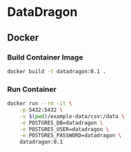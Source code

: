 # DataDragon

## Docker

### Build Container Image

```bash
docker build -t datadragon:0.1 .
```

### Run Container

```bash
docker run --rm -it \
    -p 5432:5432 \
    -v $(pwd)/example-data/csv:/data \
    -e POSTGRES_DB=datadragon \
    -e POSTGRES_USER=datadragon \
    -e POSTGRES_PASSWORD=datadragon \
    datadragon:0.1
```